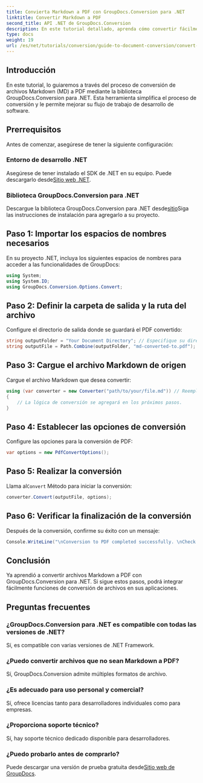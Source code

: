 ```yaml
---
title: Convierta Markdown a PDF con GroupDocs.Conversion para .NET
linktitle: Convertir Markdown a PDF
second_title: API .NET de GroupDocs.Conversion
description: En este tutorial detallado, aprenda cómo convertir fácilmente archivos Markdown (MD) a formato de documento portátil (PDF) utilizando la biblioteca GroupDocs.Conversion para .NET.
type: docs
weight: 19
url: /es/net/tutorials/conversion/guide-to-document-conversion/convert-markdown-to-pdf/
---
```

## Introducción

En este tutorial, lo guiaremos a través del proceso de conversión de archivos Markdown (MD) a PDF mediante la biblioteca GroupDocs.Conversion para .NET. Esta herramienta simplifica el proceso de conversión y le permite mejorar su flujo de trabajo de desarrollo de software.

## Prerrequisitos

Antes de comenzar, asegúrese de tener la siguiente configuración:

### Entorno de desarrollo .NET
 Asegúrese de tener instalado el SDK de .NET en su equipo. Puede descargarlo desde[Sitio web .NET](https://dotnet.microsoft.com/download).

### Biblioteca GroupDocs.Conversion para .NET
 Descargue la biblioteca GroupDocs.Conversion para .NET desde[sitio](https://releases.groupdocs.com/conversion/net/)Siga las instrucciones de instalación para agregarlo a su proyecto.

## Paso 1: Importar los espacios de nombres necesarios
En su proyecto .NET, incluya los siguientes espacios de nombres para acceder a las funcionalidades de GroupDocs:

```csharp
using System;
using System.IO;
using GroupDocs.Conversion.Options.Convert;
```

## Paso 2: Definir la carpeta de salida y la ruta del archivo
Configure el directorio de salida donde se guardará el PDF convertido:

```csharp
string outputFolder = "Your Document Directory"; // Especifique su directorio de salida
string outputFile = Path.Combine(outputFolder, "md-converted-to.pdf");
```

## Paso 3: Cargue el archivo Markdown de origen
Cargue el archivo Markdown que desea convertir:

```csharp
using (var converter = new Converter("path/to/your/file.md")) // Reemplazar con la ruta del archivo MD
{
    // La lógica de conversión se agregará en los próximos pasos.
}
```

## Paso 4: Establecer las opciones de conversión
Configure las opciones para la conversión de PDF:

```csharp
var options = new PdfConvertOptions();
```

## Paso 5: Realizar la conversión
 Llama al`Convert` Método para iniciar la conversión:

```csharp
converter.Convert(outputFile, options);
```

## Paso 6: Verificar la finalización de la conversión
Después de la conversión, confirme su éxito con un mensaje:

```csharp
Console.WriteLine("\nConversion to PDF completed successfully. \nCheck output in {0}", outputFolder);
```

## Conclusión
Ya aprendió a convertir archivos Markdown a PDF con GroupDocs.Conversion para .NET. Si sigue estos pasos, podrá integrar fácilmente funciones de conversión de archivos en sus aplicaciones.

## Preguntas frecuentes

### ¿GroupDocs.Conversion para .NET es compatible con todas las versiones de .NET?
Sí, es compatible con varias versiones de .NET Framework.

### ¿Puedo convertir archivos que no sean Markdown a PDF?
Sí, GroupDocs.Conversion admite múltiples formatos de archivo.

### ¿Es adecuado para uso personal y comercial?
Sí, ofrece licencias tanto para desarrolladores individuales como para empresas.

### ¿Proporciona soporte técnico?
Sí, hay soporte técnico dedicado disponible para desarrolladores.

### ¿Puedo probarlo antes de comprarlo?
 Puede descargar una versión de prueba gratuita desde[Sitio web de GroupDocs](https://releases.groupdocs.com/conversion/net/).